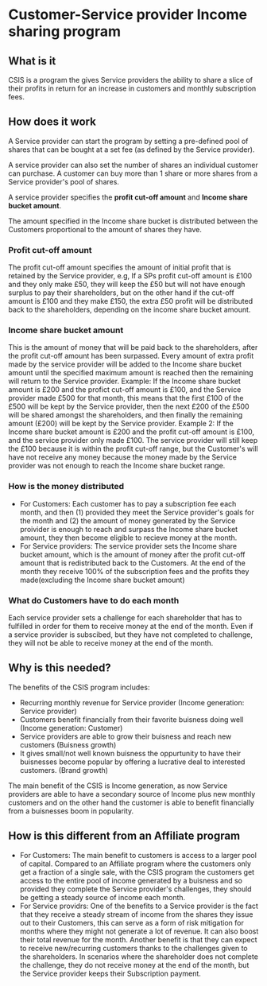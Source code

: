 # Customer-Service provider Income sharing program

## What is it

CSIS is a program the gives Service providers the ability to share a slice of their profits in return for an increase in customers and monthly subscription fees.

## How does it work

A Service provider can start the program by setting a pre-defined pool of shares that can be bought at a set fee (as defined by the Service provider).

A service provider can also set the number of shares an individual customer can purchase. A customer can buy more than 1 share or more shares from a Service provider's pool of shares.

A service provider specifies the **profit cut-off amount** and **Income share bucket amount**.

The amount specified in the Income share bucket is distributed between the Customers proportional to the amount of shares they have.

### **Profit cut-off amount**

The profit cut-off amount specifies the amount of initial profit that is retained by the Service provider, e.g, If a SPs profit cut-off amount is £100 and they only make £50, they will keep the £50 but will not have enough surplus to pay their shareholders, but on the other hand if the cut-off amount is £100 and they make £150, the extra £50 profit will be distributed back to the shareholders, depending on the income share bucket amount.

### **Income share bucket amount**

This is the amount of money that will be paid back to the shareholders, after the profit cut-off amount has been surpassed. Every amount of extra profit made by the service provider will be added to the Income share bucket amount until the specified maximum amount is reached then the remaining will return to the Service provider. Example: If the Income share bucket amount is £200 and the profict cut-off amount is £100, and the Service provider made £500 for that month, this means that the first £100 of the £500 will be kept by the Service provider, then the next £200 of the £500 will be shared amongst the shareholders, and then finally the remaining amount (£200) will be kept by the Service provider. Example 2: If the Income share bucket amount is £200 and the profit cut-off amount is £100, and the service provider only made £100. The service provider will still keep the £100 because it is within the profit cut-off range, but the Customer's will have not receive any money because the money made by the Service provider was not enough to reach the Income share bucket range.

### **How is the money distributed**

- For Customers: Each customer has to pay a subscription fee each month, and then (1) provided they meet the Service provider's goals for the month and (2) the amount of money generated by the Service proivider is enough to reach and surpass the Income share bucket amount, they then become eligible to recieve money at the month.
- For Service providers: The service provider sets the Income share bucket amount, which is the amount of money after the profit cut-off amount that is redistributed back to the Customers. At the end of the month they receive 100% of the subscription fees and the profits they made(excluding the Income share bucket amount)

### **What do Customers have to do each month**

Each service provider sets a challenge for each shareholder that has to fulfilled in order for them to receive money at the end of the month. Even if a service provider is subscibed, but they have not completed to challenge, they will not be able to receive money at the end of the month.

## Why is this needed?

The benefits of the CSIS program includes:

- Recurring monthly revenue for Service provider (Income generation: Service provider)
- Customers benefit financially from their favorite buisness doing well (Income generation: Customer)
- Service providers are able to grow their buisness and reach new customers (Buisness growth)
- It gives small/not well known buisness the oppurtunity to have their buisnesses become popular by offering a lucrative deal to interested customers. (Brand growth)

The main benefit of the CSIS is Income generation, as now Service providers are able to have a secondary source of Income plus new monthly customers and on the other hand the customer is able to benefit financially from a buisnesses boom in popularity.

## How is this different from an Affiliate program

- For Customers: The main benefit to customers is access to a larger pool of capital. Compared to an Affiliate program where the customers only get a fraction of a single sale, with the CSIS program the customers get access to the entire pool of income generated by a buisness and so provided they complete the Service provider's challenges, they should be getting a steady source of income each month.
- For Service providrs: One of the benefits to a Service provider is the fact that they receive a steady stream of income from the shares they issue out to their Customers, this can serve as a form of risk mitigation for months where they might not generate a lot of revenue. It can also boost their total revenue for the month. Another benefit is that they can expect to receive new/recurring customers thanks to the challenges given to the shareholders. In scenarios where the shareholder does not complete the challenge, they do not receive money at the end of the month, but the Service provider keeps their Subscription payment.